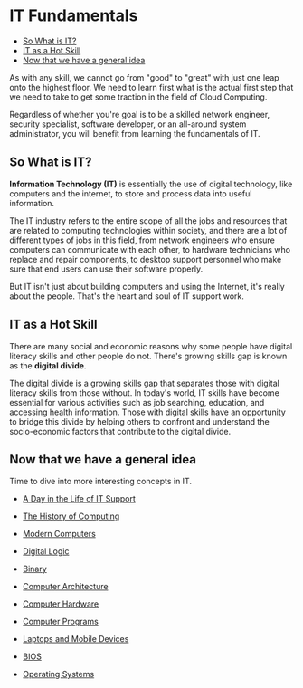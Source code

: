 
# IT Fundamentals 


- [So What is IT?](#so-what-is-it)
- [IT as a Hot Skill](#it-as-a-hot-skill)
- [Now that we have a general idea](#now-that-we-have-a-general-idea)

As with any skill, we cannot go from "good" to "great" with just one leap onto the highest floor. We need to learn first what is the actual first step that we need to take to get some traction in the field of Cloud Computing.

Regardless of whether you're goal is to be a skilled network engineer, security specialist, software developer, or an all-around system administrator, you will benefit from learning the fundamentals of IT.

## So What is IT?

**Information Technology (IT)** is essentially the use of digital technology, like computers and the internet, to store and process data into useful information. 

The IT industry refers to the entire scope of all the jobs and resources that are related to computing technologies within society, and there are a lot of different types of jobs in this field, from network engineers who ensure computers can communicate with each other, to hardware technicians who replace and repair components, to desktop support personnel who make sure that end users can use their software properly.

But IT isn't just about building computers and using the Internet, it's really about the people. That's the heart and soul of IT support work.

## IT as a Hot Skill 

There are many social and economic reasons why some people have digital literacy skills and other people do not. There's growing skills gap is known as the **digital divide**. 

The digital divide is a growing skills gap that separates those with digital literacy skills from those without. In today's world, IT skills have become essential for various activities such as job searching, education, and accessing health information. Those with digital skills have an opportunity to bridge this divide by helping others to confront and understand the socio-economic factors that contribute to the digital divide.

## Now that we have a general idea

Time to dive into more interesting concepts in IT.

- [A Day in the Life of IT Support](021-A-Day-in-the-Life-of-IT-Support.md)

- [The History of Computing](022-The-History-of-Computing.md)

- [Modern Computers](023-The-Modern-Computers.md)

- [Digital Logic](024-The-Digital-Logic.md)

- [Binary](025-Binary.md)

- [Computer Architecture](026-Computer-Architecture.md)

- [Computer Hardware](027-Computer-Hardware.md)

- [Computer Programs](028-Computer-Programs.md)

- [Laptops and Mobile Devices](029-Laptops-and-Mobile-Devices.md)

- [BIOS](030-BIOS.md)

- [Operating Systems](031-Operating-Systems.md)
